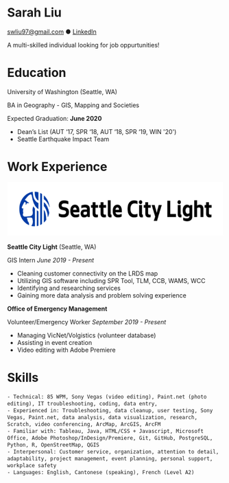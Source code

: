 # Sarah Liu

swliu97@gmail.com ● [LinkedIn](https://www.linkedin.com/in/swliu79/)


A multi-skilled individual looking for job oppurtunities!

# Education
University of Washington (Seattle, WA)

BA in Geography - GIS, Mapping and Societies

Expected Graduation: **June 2020**

- Dean’s List (AUT ‘17, SPR ‘18, AUT ‘18, SPR ‘19, WIN '20')
- Seattle Earthquake Impact Team


# Work Experience

<img src="SCL.png" width="689" height="125">

**Seattle City Light** (Seattle, WA)

GIS Intern
_June 2019 - Present_

- Cleaning customer connectivity on the LRDS map
- Utilizing GIS software including SPR Tool, TLM, CCB, WAMS, WCC
- Identifying and researching services
- Gaining more data analysis and problem solving experience

**Office of Emergency Management**

Volunteer/Emergency Worker _September 2019 - Present_

- Managing VicNet/Volgistics (volunteer database)
- Assisting in event creation
- Video editing with Adobe Premiere


# Skills
```
- Technical: 85 WPM, Sony Vegas (video editing), Paint.net (photo editing), IT troubleshooting, coding, data entry,
- Experienced in: Troubleshooting, data cleanup, user testing, Sony Vegas, Paint.net, data analysis, data visualization, research, Scratch, video conferencing, ArcMap, ArcGIS, ArcFM
- Familiar with: Tableau, Java, HTML/CSS + Javascript, Microsoft Office, Adobe Photoshop/InDesign/Premiere, Git, GitHub, PostgreSQL, Python, R, OpenStreetMap, QGIS
- Interpersonal: Customer service, organization, attention to detail, adaptability, project management, event planning, personal support, workplace safety
- Languages: English, Cantonese (speaking), French (Level A2)
```
